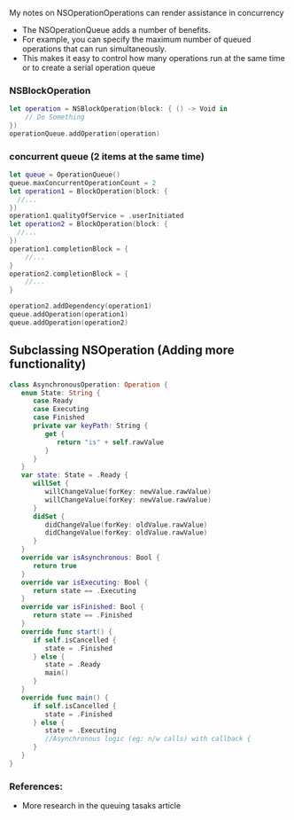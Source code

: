 My notes on NSOperation<!--more-->Operations can render assistance in concurrency

- The NSOperationQueue adds a number of benefits.
- For example, you can specify the maximum number of queued operations that can run simultaneously.
- This makes it easy to control how many operations run at the same time or to create a serial operation queue

### NSBlockOperation
```swift
let operation = NSBlockOperation(block: { () -> Void in
    // Do Something
})
operationQueue.addOperation(operation)
```

### concurrent queue (2 items at the same time)
```swift
let queue = OperationQueue()
queue.maxConcurrentOperationCount = 2
let operation1 = BlockOperation(block: {
  //...
})
operation1.qualityOfService = .userInitiated
let operation2 = BlockOperation(block: {
  //...
})
operation1.completionBlock = {
    //...
}
operation2.completionBlock = {
    //...
}

operation2.addDependency(operation1)
queue.addOperation(operation1)
queue.addOperation(operation2)

```

## Subclassing NSOperation (Adding more functionality)

```swift
class AsynchronousOperation: Operation {
   enum State: String {
      case Ready
      case Executing
      case Finished
      private var keyPath: String {
         get {
            return "is" + self.rawValue
         }
      }
   }
   var state: State = .Ready {
      willSet {
         willChangeValue(forKey: newValue.rawValue)
         willChangeValue(forKey: newValue.rawValue)
      }
      didSet {
         didChangeValue(forKey: oldValue.rawValue)
         didChangeValue(forKey: oldValue.rawValue)
      }
   }
   override var isAsynchronous: Bool {
      return true
   }
   override var isExecuting: Bool {
      return state == .Executing
   }
   override var isFinished: Bool {
      return state == .Finished
   }
   override func start() {
      if self.isCancelled {
         state = .Finished
      } else {
         state = .Ready
         main()
      }
   }
   override func main() {
      if self.isCancelled {
         state = .Finished
      } else {
         state = .Executing
         //Asynchronous logic (eg: n/w calls) with callback {
      }
   }
}
```

### References:
- More research in the queuing tasaks article
